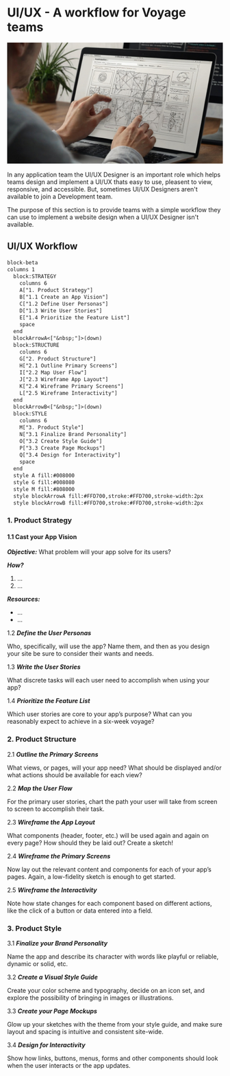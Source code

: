 # UI/UX - A workflow for Voyage teams

![UI/UX Designer at work](./assets/UI_UX_designer_at_work.jpeg)

In any application team the UI/UX Designer is an important role which helps
teams design and implement a UI/UX thats easy to use, pleasent to view,
responsive, and accessible. But, sometimes UI/UX Designers aren't available to
join a Development team.

The purpose of this section is to provide teams with a simple workflow they can
use to implement a website design when a UI/UX Designer isn't available.

## UI/UX Workflow

```mermaid
block-beta
columns 1
  block:STRATEGY
    columns 6
    A["1. Product Strategy"]
    B["1.1 Create an App Vision"]
    C["1.2 Define User Personas"]
    D["1.3 Write User Stories"]
    E["1.4 Prioritize the Feature List"]
    space
  end
  blockArrowA<["&nbsp;"]>(down)
  block:STRUCTURE
    columns 6
    G["2. Product Structure"]
    H["2.1 Outline Primary Screens"]
    I["2.2 Map User Flow"]
    J["2.3 Wireframe App Layout"]
    K["2.4 Wireframe Primary Screens"]
    L["2.5 Wireframe Interactivity"]
  end
  blockArrowB<["&nbsp;"]>(down)
  block:STYLE
    columns 6
    M["3. Product Style"]
    N["3.1 Finalize Brand Personality"]
    O["3.2 Create Style Guide"]
    P["3.3 Create Page Mockups"]
    Q["3.4 Design for Interactivity"]
    space
  end
  style A fill:#008000
  style G fill:#008080
  style M fill:#808000
  style blockArrowA fill:#FFD700,stroke:#FFD700,stroke-width:2px
  style blockArrowB fill:#FFD700,stroke:#FFD700,stroke-width:2px
```
### 1. Product Strategy

#### 1.1 Cast your App Vision

**_Objective:_** What problem will your app solve for its users?

**_How?_**
1. ...
2. ...

**_Resources:_**

* ...
* ...

1.2 **_Define the User Personas_**

Who, specifically, will use the app? Name them, and then as you design your site be sure to consider their wants and needs.

1.3 **_Write the User Stories_**

What discrete tasks will each user need to accomplish when using your app?

1.4 **_Prioritize the Feature List_**

Which user stories are core to your app’s purpose? What can you reasonably expect to achieve in a six-week voyage?

### 2. Product Structure

2.1 **_Outline the Primary Screens_**

What views, or pages, will your app need? What should be displayed and/or what actions should be available for each view?

2.2 **_Map the User Flow_**

For the primary user stories, chart the path your user will take from screen to screen to accomplish their task.

2.3 **_Wireframe the App Layout_**

What components (header, footer, etc.) will be used again and again on every page? How should they be laid out? Create a sketch!

2.4 **_Wireframe the Primary Screens_**

Now lay out the relevant content and components for each of your app’s pages. Again, a low-fidelity sketch is enough to get started.

2.5 **_Wireframe the Interactivity_**

Note how state changes for each component based on different actions, like the click of a button or data entered into a field.

### 3. Product Style

3.1 **_Finalize your Brand Personality_**

Name the app and describe its character with words like playful or reliable, dynamic or solid, etc.

3.2 **_Create a Visual Style Guide_**

Create your color scheme and typography, decide on an icon set, and explore the possibility of bringing in images or illustrations.

3.3 **_Create your Page Mockups_**

Glow up your sketches with the theme from your style guide, and make sure layout and spacing is intuitive and consistent site-wide.

3.4 **_Design for Interactivity_**

Show how links, buttons, menus, forms and other components should look when the user interacts or the app updates.